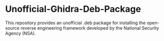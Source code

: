 # Unofficial-Ghidra-Deb-Package
This repository provides an unofficial .deb package for installing the open-source reverse engineering framework developed by the National Security Agency (NSA).
